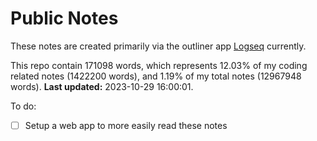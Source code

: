 # Public Notes

These notes are created primarily via the outliner app [Logseq](https://github.com/logseq/logseq) currently.

This repo contain 171098 words, which represents 12.03% of my coding related notes (1422200 words), and 1.19% of my total notes (12967948 words). **Last updated:** 2023-10-29 16:00:01. 

To do:

- [ ] Setup a web app to more easily read these notes
